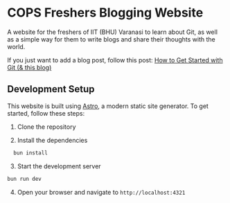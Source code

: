 # COPS Freshers Blogging Website

A website for the freshers of IIT (BHU) Varanasi to learn about Git, as well as a simple way for them to write blogs and share their thoughts with the world.

If you just want to add a blog post, follow this post: [How to Get Started with Git (& this blog)](https://freshers-iitbhu.vercel.app/criticic/how-to-get-started)

## Development Setup

This website is built using [Astro](https://astro.build/), a modern static site generator. To get started, follow these steps:

1. Clone the repository

2. Install the dependencies

  ```sh
    bun install
  ```

3. Start the development server

```sh
bun run dev
```

4. Open your browser and navigate to `http://localhost:4321`

